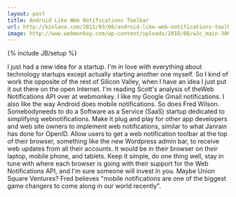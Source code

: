 ```yaml
---
layout: post
title: Android Like Web Notifications Toolbar
url: http://kinlane.com/2011/03/06/android-like-web-notifications-toolbar-startup/
image: http://www.webmonkey.com/wp-content/uploads/2010/08/w3c_main-300x45.png
---
```

{% include JB/setup %}
<p>
     I just had a new idea for a startup. I'm in love with everything about technology startups except actually starting another one myself. So I kind of work the opposite of the rest of Silicon Valley, when I have an idea I just put it out there on the open Internet. I'm reading Scott's analysis of theWeb Notifications API over at webmonkey. I like my Google Gmail notifications. I also like the way Android does mobile notifications. So does Fred Wilson. Somebodyneeds to do a Software as a Service (SaaS) startup dedicated to simplifying webnotifications. Make it plug and play for other app developers and web site owners to implement web notifications, similar to what Janrain has done for OpenID. Allow users to get a web notification toolbar at the top of their browser, something like the new Wordpress admin bar, to receive web updates from all their accounts. It would be in their browser on their laptop, mobile phone, and tablets. Keep it simple, do one thing well, stay in tune with where each browser is going with their support for the Web Notifications API, and I'm sure someone will invest in you. Maybe Union Square Ventures? Fred believes "mobile notifications are one of the biggest game changers to come along in our world recently".  
</p>
